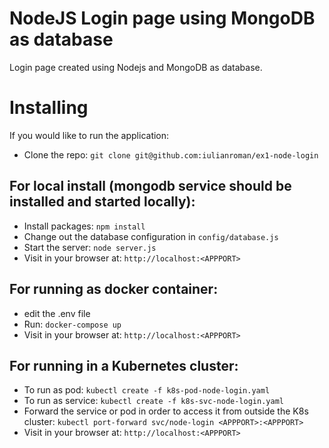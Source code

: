 # NodeJS Login page using MongoDB as database 

Login page created using Nodejs and MongoDB as database.

# Installing

If you would like to run the application:

- Clone the repo: `git clone git@github.com:iulianroman/ex1-node-login`

## For local install (mongodb service should be installed and started locally):
- Install packages: `npm install`
- Change out the database configuration in `config/database.js`
- Start the server: `node server.js`
- Visit in your browser at: `http://localhost:<APPPORT>`

## For running as docker container:
- edit the .env file 
- Run: `docker-compose up`
- Visit in your browser at: `http://localhost:<APPPORT>` 

## For running in a Kubernetes cluster:
- To run as pod: `kubectl create -f k8s-pod-node-login.yaml`
- To run as service: `kubectl create -f k8s-svc-node-login.yaml`
- Forward the service or pod in order to access it from outside the K8s cluster: `kubectl port-forward svc/node-login <APPPORT>:<APPPORT>`
- Visit in your browser at: `http://localhost:<APPPORT>`


